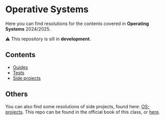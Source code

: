 # Operative Systems

Here you can find resolutions for the contents covered in **Operating Systems** 2024/2025.

:warning: This repository is sill in **development**.

## Contents

- [Guides](/problem_sets/)
- [Tests](/tests/)
- [Side projects](/side-projects)

## Others

You can also find some resolutions of side projects, found here: [OS-projects](https://github.com/remzi-arpacidusseau/ostep-projects?tab=readme-ov-file).
This repo can be found in the official book of this class, or [here](/slides/0-Presentation.pdf).

